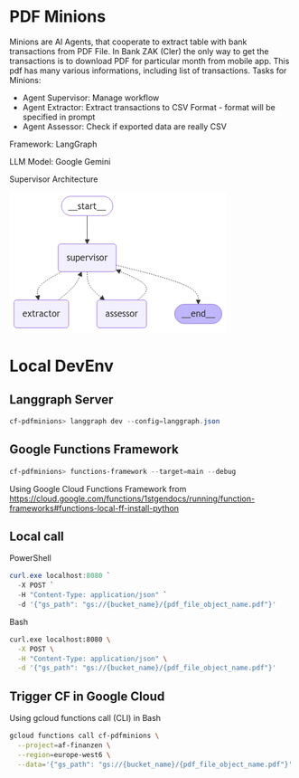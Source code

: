 # PDF Minions
Minions are AI Agents, that cooperate to extract table with bank transactions from PDF File.
In Bank ZAK (Cler) the only way to get the transactions is to download PDF for particular month from mobile app. This pdf has many various informations, including list of transactions. Tasks for Minions:
- Agent Supervisor: Manage workflow
- Agent Extractor: Extract transactions to CSV Format - format will be specified in prompt
- Agent Assessor: Check if exported data are really CSV

Framework: LangGraph

LLM Model: Google Gemini

Supervisor Architecture

![Supervisor Architecture](AF_Supervisor_Graph.png)

# Local DevEnv
## Langgraph Server
```PowerShell
cf-pdfminions> langgraph dev --config=langgraph.json
```

## Google Functions Framework
```PowerShell
cf-pdfminions> functions-framework --target=main --debug
```

Using Google Cloud Functions Framework from
https://cloud.google.com/functions/1stgendocs/running/function-frameworks#functions-local-ff-install-python


## Local call
PowerShell
```PowerShell
curl.exe localhost:8080 `
  -X POST `
  -H "Content-Type: application/json" `
  -d '{"gs_path": "gs://{bucket_name}/{pdf_file_object_name.pdf"}'

```
Bash
```Bash
curl.exe localhost:8080 \
  -X POST \
  -H "Content-Type: application/json" \
  -d '{"gs_path": "gs://{bucket_name}/{pdf_file_object_name.pdf"}'

```


## Trigger CF in Google Cloud
Using gcloud functions call (CLI) in Bash
```Bash
gcloud functions call cf-pdfminions \
  --project=af-finanzen \
  --region=europe-west6 \
  --data='{"gs_path": "gs://{bucket_name}/{pdf_file_object_name.pdf"}'
```
